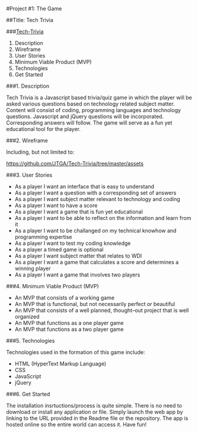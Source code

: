 #Project #1: The Game

##Title:  Tech Trivia

###[Tech-Trivia](http://jtga.github.io/Tech-Trivia/)


1.  Description
2.  Wireframe
3.  User Stories
4.  Minimum Viable Product (MVP)
5.  Technologies
6.  Get Started


###1.  Description

Tech Trivia is a Javascript based trivia/quiz game in which the player will be asked various questions based on technology related subject matter.  Content will consist of coding, programming languages and technology questions.  Javascript and jQuery questions will be incorporated.  Corresponding answers will follow.  The game will serve as a fun yet educational tool for the player.
	
	
###2.  Wireframe

Including, but not limited to:

https://github.com/JTGA/Tech-Trivia/tree/master/assets


###3. User Stories

- As a player I want an interface that is easy to understand
- As a player I want a question with a corresponding set of answers
- As a player I want subject matter relevant to technology and coding
- As a player I want to have a score
- As a player I want a game that is fun yet educational
- As a player I want to be able to reflect on the information and learn from it	
- As a player I want to be challanged on my technical knowhow and programming expertise
- As a player I want to test my coding knowledge
- As a player a timed game is optional
- As a player I want subject matter that relates to WDI
- As a player I want a game that calculates a score and determines a winning player
- As a player I want a game that involves two players



###4. Minimum Viable Product (MVP)

- An MVP that consists of a working game
- An MVP that is functional, but not necessarily perfect or beautiful
- An MVP that consists of a well planned, thought–out project that is well organized
- An MVP that functions as a one player game
- An MVP that functions as a two player game


###5. Technologies

Technologies used in the formation of this game include:

- HTML (HyperText Markup Language)
- CSS
- JavaScript
- jQuery


###6. Get Started

The installation insrtuctions/process is quite simple.  There is no need to download or install any application or file.  Simply launch the web app by linking to the URL provided in the Readme file or the repository.  The app is hosted online so the entire world can access it.  Have fun!










